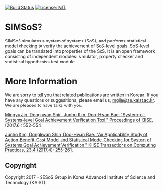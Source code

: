 [![Build Status](https://travis-ci.org/SESoS/SIMVA-SoS.svg?branch=master)](https://travis-ci.org/SESoS/SIMVA-SoS)
[![License: MIT](https://img.shields.io/badge/License-MIT-yellow.svg)](https://opensource.org/licenses/MIT)

# SIMSoS?

SIMSoS simulates a system of systems (SoS), and performs statistical model checking to verify the achievement of SoS-level goals. SoS-level goals can be translated into properties of the SoS. It is an open framework consisting of independent modules: simulator, property checker and statistical hypothesiss test module.

# More Information

We are sorry to tell you that related publications are written in Korean. If you have any questions or suggesitions, please email us, [mgjin@se.kaist.ac.kr](mailto:mgjin@se.kaist.ac.kr). We are pleased to have talks with you.

[Mingyu Jin, Donghwan Shin, Junho Kim, Doo-Hwan Bae. "System-of-Systems-level Goal Achievement Verification Tool." Proceedings of KIISE,  (2017.6): 552-554.](http://www.dbpia.co.kr/Journal/ArticleDetail/NODE07207302)

[Junho Kim, Donghwan Shin, Doo-Hwan Bae. "An Applicability Study of Action-Benefit-Cost Model and Statistical Model Checking for System of Systems Goal Achievement Verification." KIISE Transactions on Computing Practices, 23.4 (2017.4): 256-261.](http://www.dbpia.co.kr/Journal/ArticleDetail/NODE07153954)



## Copyright

Copyright 2017 - SESoS Group in Korea Advanced Institute of Science and Technology (KAIST).

